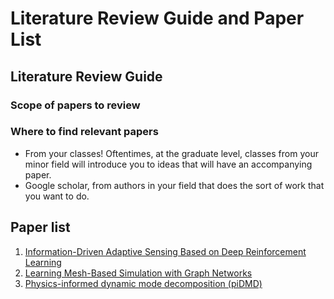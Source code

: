 # Literature Review Guide and Paper List

## Literature Review Guide

### Scope of papers to review


### Where to find relevant papers
- From your classes! Oftentimes, at the graduate level, classes from your minor field will introduce you to ideas that will have an accompanying paper.
- Google scholar, from authors in your field that does the sort of work that you want to do.



## Paper list

1. [Information-Driven Adaptive Sensing Based on Deep Reinforcement Learning](https://arxiv.org/abs/2010.04112)
2. [Learning Mesh-Based Simulation with Graph Networks](https://arxiv.org/abs/2010.03409)
3. [Physics-informed dynamic mode decomposition (piDMD)](https://arxiv.org/abs/2112.04307)